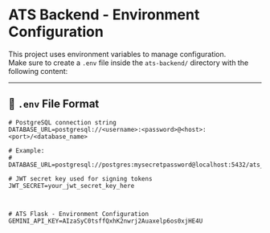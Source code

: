 # ATS Backend - Environment Configuration

This project uses environment variables to manage configuration.  
Make sure to create a `.env` file inside the `ats-backend/` directory with the following content:

---

## 📄 `.env` File Format

```env
# PostgreSQL connection string
DATABASE_URL=postgresql://<username>:<password>@<host>:<port>/<database_name>

# Example:
# DATABASE_URL=postgresql://postgres:mysecretpassword@localhost:5432/ats_db

# JWT secret key used for signing tokens
JWT_SECRET=your_jwt_secret_key_here



# ATS Flask - Environment Configuration
GEMINI_API_KEY=AIzaSyC0tsffQxhK2nwrj2Auaxelp6os0xjHE4U
